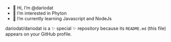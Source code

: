 - 👋 Hi, I’m @dariodat
- 👀 I’m interested in Phyton
- 🌱 I’m currently learning Javascript and NodeJs

dariodat/dariodat is a ✨ special ✨ repository because its `README.md` (this file) appears on your GitHub profile.


